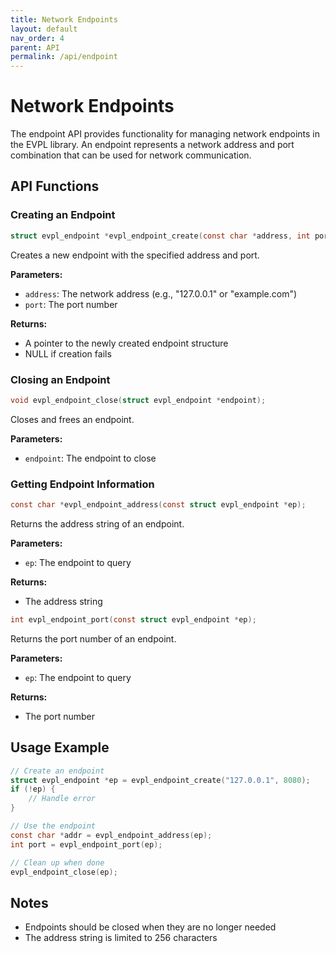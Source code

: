 ```yaml
---
title: Network Endpoints
layout: default
nav_order: 4
parent: API
permalink: /api/endpoint
---
```


# Network Endpoints

The endpoint API provides functionality for managing network endpoints in the EVPL library. An endpoint represents a network address and port combination that can be used for network communication.

## API Functions

### Creating an Endpoint

```c
struct evpl_endpoint *evpl_endpoint_create(const char *address, int port);
```

Creates a new endpoint with the specified address and port.

**Parameters:**
- `address`: The network address (e.g., "127.0.0.1" or "example.com")
- `port`: The port number

**Returns:**
- A pointer to the newly created endpoint structure
- NULL if creation fails

### Closing an Endpoint

```c
void evpl_endpoint_close(struct evpl_endpoint *endpoint);
```

Closes and frees an endpoint.

**Parameters:**
- `endpoint`: The endpoint to close

### Getting Endpoint Information

```c
const char *evpl_endpoint_address(const struct evpl_endpoint *ep);
```

Returns the address string of an endpoint.

**Parameters:**
- `ep`: The endpoint to query

**Returns:**
- The address string

```c
int evpl_endpoint_port(const struct evpl_endpoint *ep);
```

Returns the port number of an endpoint.

**Parameters:**
- `ep`: The endpoint to query

**Returns:**
- The port number

## Usage Example

```c
// Create an endpoint
struct evpl_endpoint *ep = evpl_endpoint_create("127.0.0.1", 8080);
if (!ep) {
    // Handle error
}

// Use the endpoint
const char *addr = evpl_endpoint_address(ep);
int port = evpl_endpoint_port(ep);

// Clean up when done
evpl_endpoint_close(ep);
```

## Notes

- Endpoints should be closed when they are no longer needed
- The address string is limited to 256 characters
